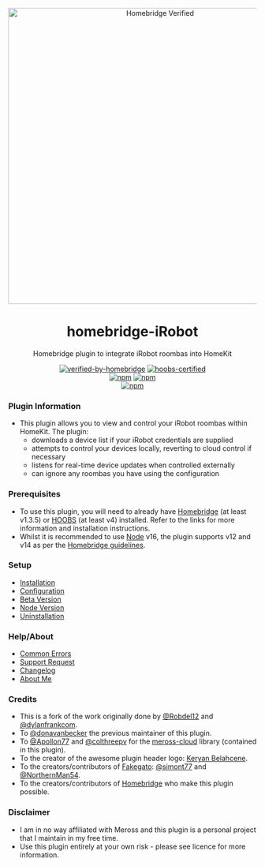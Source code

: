<p align="center">
 <a href="https://github.com/bwp91/homebridge-meross"><img alt="Homebridge Verified" src="https://user-images.githubusercontent.com/43026681/127397024-8b15fc07-f31b-44bd-89e3-51d738d2609a.png" width="600px"></a>
</p>
<span align="center">

# homebridge-iRobot

Homebridge plugin to integrate iRobot roombas into HomeKit

[![verified-by-homebridge](https://badgen.net/badge/homebridge/pending/purple)](https://github.com/homebridge/homebridge/wiki/Verified-Plugins)
[![hoobs-certified](https://badgen.net/badge/HOOBS/pending/yellow)](https://plugins.hoobs.org/plugin/homebridge-meross)  
[![npm](https://img.shields.io/npm/v/homebridge-irobot/latest?label=latest)](https://www.npmjs.com/package/homebridge-irobot)
[![npm](https://img.shields.io/npm/v/homebridge-irobot/beta?label=beta)](https://github.com/bwp91/homebridge-irobot/wiki/Beta-Version)  
[![npm](https://img.shields.io/npm/dt/homebridge-irobot)](https://www.npmjs.com/package/homebridge-irobot)


</span>

### Plugin Information

- This plugin allows you to view and control your iRobot roombas within HomeKit. The plugin:
  - downloads a device list if your iRobot credentials are supplied
  - attempts to control your devices locally, reverting to cloud control if necessary
  - listens for real-time device updates when controlled externally
  - can ignore any roombas you have using the configuration

### Prerequisites

- To use this plugin, you will need to already have [Homebridge](https://homebridge.io) (at least v1.3.5) or [HOOBS](https://hoobs.org) (at least v4) installed. Refer to the links for more information and installation instructions.
- Whilst it is recommended to use [Node](https://nodejs.org/en/) v16, the plugin supports v12 and v14 as per the [Homebridge guidelines](https://github.com/homebridge/homebridge/wiki/How-To-Update-Node.js).

### Setup

- [Installation](../../wiki/Installation)
- [Configuration](../../wiki/Configuration)
- [Beta Version](../../wiki/Beta-Version)
- [Node Version](../../wiki/Node-Version)
- [Uninstallation](../../wiki/Uninstallation)

### Help/About

- [Common Errors](https://github.com/bwp91/homebridge-meross/wiki/Common-Errors)
- [Support Request](https://github.com/bwp91/homebridge-meross/issues/new/choose)
- [Changelog](https://github.com/bwp91/homebridge-meross/blob/latest/CHANGELOG.md)
- [About Me](https://github.com/sponsors/bwp91)

### Credits

- This is a fork of the work originally done by [@Robdel12](https://github.com/Robdel12) and [@dylanfrankcom](https://github.com/dylanfrankcom).
- To [@donavanbecker](https://github.com/donavanbecker) the previous maintainer of this plugin.
- To [@Apollon77](https://github.com/Apollon77) and [@colthreepv](https://github.com/colthreepv) for the [meross-cloud](https://github.com/Apollon77/meross-cloud) library (contained in this plugin).
- To the creator of the awesome plugin header logo: [Keryan Belahcene](https://www.instagram.com/keryan.me).
- To the creators/contributors of [Fakegato](https://github.com/simont77/fakegato-history): [@simont77](https://github.com/simont77) and [@NorthernMan54](https://github.com/NorthernMan54).
- To the creators/contributors of [Homebridge](https://homebridge.io) who make this plugin possible.

### Disclaimer

- I am in no way affiliated with Meross and this plugin is a personal project that I maintain in my free time.
- Use this plugin entirely at your own risk - please see licence for more information.
